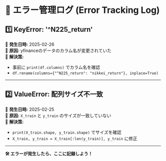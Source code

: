 # 🚀 エラー管理ログ (Error Tracking Log)

## **1️⃣ KeyError: '^N225_return'**
📌 **発生日時:** 2025-02-26  
📌 **原因:** yfinanceのデータのカラム名が変更されていた  
📌 **解決策:**  
- 事前に `print(df.columns)` でカラム名を確認
- `df.rename(columns={"^N225_return": "nikkei_return"}, inplace=True)`

---

## **2️⃣ ValueError: 配列サイズ不一致**
📌 **発生日時:** 2025-02-25  
📌 **原因:** `X_train` と `y_train` のサイズが一致していない  
📌 **解決策:**  
- `print(X_train.shape, y_train.shape)` でサイズを確認
- `X_train, y_train = X_train[:len(y_train)], y_train` に修正

---

**🛠 エラーが発生したら、ここに記録しよう！**
